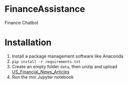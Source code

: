 # FinanceAssistance
Finance Chatbot

# Installation
1. Install a package management software like Anaconda
2. `pip install -r requirements.txt`
3. Create an empty folder `data`, then unzip and upload [US_Financial_News_Articles](https://drive.google.com/file/d/1m2FAtyA_NvWsZ_V3OhHl0JgTGkDGp6kp/view?usp=sharing)
4. Run the min Jupyter notebook
